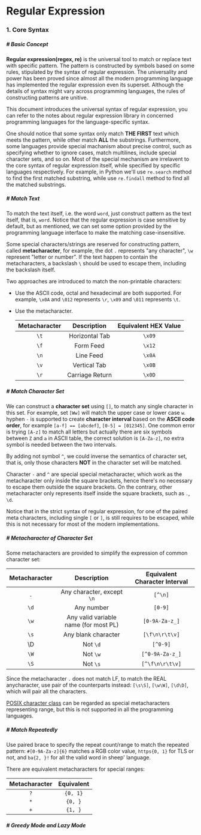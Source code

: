 # Regular Expression

### 1. Core Syntax

##### # Basic Concept

**Regular expression(regex, re)** is the universal tool to match or replace text with specific pattern. The pattern is constructed by symbols based on some rules, stipulated by the syntax of regular expression. The universality and power has been proved since almost all the modern programming language has implemented the regular expression even its superset. Although the details of syntax might vary across programming languages, the rules of constructing patterns are unitive.

This document introduces the universal syntax of regular expression, you can refer to the notes about regular expression library in concerned programming languages for the language-specific syntax.

One should notice that some syntax only match **THE FIRST** text which meets the pattern, while other match **ALL** the substrings. Furthermore, some languages provide special machanism about precise control, such as specifying whether to ignore cases, match multilines, include special character sets, and so on. Most of the special mechanism are irrelavent to the core syntax of regular expression itself, while specified by specific languages respectively. For example, in Python we'll use `re.search` method to find the first matched substring, while use `re.findall` method to find all the matched substrings.



##### # Match Text

To match the text itself, i.e. the word `word`, just construct pattern as the text itself, that is, `word`. Notice that the regular expression is case sensitive by default, but as mentioned, we can set some option provided by the programming language interface to make the matching case-insensitive.

Some special characters/strings are reserved for constructing pattern, called **metacharacter**, for example, the dot `.` represents "any character", `\w` represent "letter or number". If the text happen to contain the metacharacters, a backslash `\` should be used to escape them, including the backslash itself.

Two approaches are introduced to match the non-printable characters:

- Use the ASCII code, octal and hexadecimal are both supported. For example, `\x0A` and `\012` represents `\r`, `\x09` and `\011` represents `\t`.
- Use the metacharacter.

    | Metacharacter |   Description   | Equivalent HEX Value |
    | :-----------: | :-------------: | :------------------: |
    |     `\t`      | Horizontal Tab  |        `\x09`        |
    |     `\f`      |    Form Feed    |        `\x12`        |
    |     `\n`      |    Line Feed    |        `\x0A`        |
    |     `\v`      |  Vertical Tab   |        `\x0B`        |
    |     `\r`      | Carriage Return |        `\x0D`        |
    
    

##### # Match Character Set

We can construct a **character set** using `[]`, to match any single character in this set. For example, set `[Ww]` will match the upper case or lower case `w`. hyphen `-` is supported to create **character interval** based on the **ASCII code order**, for example `[a-f] == [abcdef]`, `[0-5] = [012345]`. One common error is trying `[A-z]` to match all letters but actually there are six symbols between `Z` and `a` in ASCII table, the correct solution is `[A-Za-z]`, no extra symbol is needed between the two intervals.

By adding not symbol `^`, we could inverse the semantics of character set, that is, only those characters **NOT** in the character set will be matched.

Character `-` and `^` are special special metacharacter, which work as the metacharacter only inside the square brackets, hence there's no necessary to escape them outside the square brackets. On the contrary, other metacharacter only represents itself inside the square brackets, such as `.`, `\d`.

Notice that in the strict syntax of regular expression, for one of the paired meta characters, including single `[` or `]`, is still requires to be escaped, while this is not necessary for most of the modern implementations.



##### # Metacharacter of Character Set

Some metacharacters are provided to simplify the expression of common character set:

| Metacharacter |              Description              | Equivalent Character Interval |
| :-----------: | :-----------------------------------: | :---------------------------: |
|      `.`      |      Any character, except `\n`       |            `[^\n]`            |
|     `\d`      |              Any number               |            `[0-9]`            |
|     `\w`      | Any valid variable name (for most PL) |        `[0-9A-Za-z_]`         |
|     `\s`      |          Any blank character          |        `[\f\n\r\t\v]`         |
|      \D       |               Not `\d`                |           `[^0-9]`            |
|     `\W`      |               Not `\w`                |        `[^0-9A-Za-z_]`        |
|     `\S`      |               Not `\s`                |        `[^\f\n\r\t\v]`        |

Since the metacharacter `.` does not match LF, to match the REAL anycharacter, use pair of the counterparts instead: `[\s\S]`, `[\w\W]`, `[\d\D]`, which will pair all the characters.

[POSIX character class](POSIX_character_class.md) can be regarded as special metacharacters representing range, but this is not supported in all the programming languages.



##### # Match Repeatedly

Use paired brace to specify the repeat count/range to match the repeated pattern: `#[0-9A-Za-z]{6}` matches a RGB color value, `https{0, 1}` for TLS or not, and `ba{2, }!` for all the valid word in sheep' language.

There are equivalent metacharacters for special ranges:

| Metacharacter | Equivalent |
| :-----------: | :--------: |
|      `?`      |  `{0, 1}`  |
|      `*`      |  `{0, }`   |
|      `+`      |  `{1, }`   |



##### # Greedy Mode and Lazy Mode





